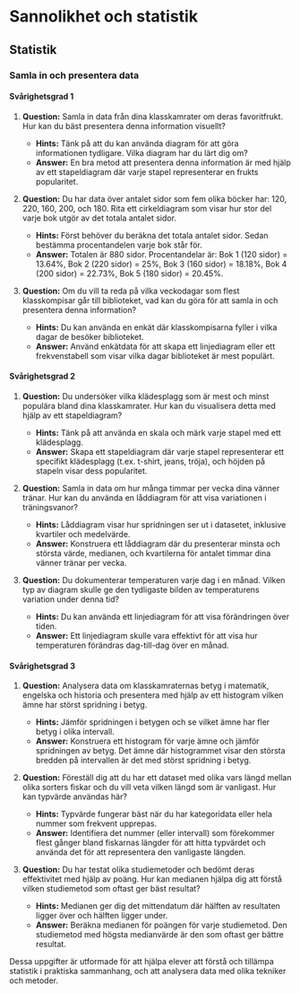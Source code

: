 # Sannolikhet och statistik

## Statistik

### Samla in och presentera data

#### Svårighetsgrad 1

1. **Question:** Samla in data från dina klasskamrater om deras favoritfrukt. Hur kan du bäst presentera denna information visuellt?
   - **Hints:** Tänk på att du kan använda diagram för att göra informationen tydligare. Vilka diagram har du lärt dig om?
   - **Answer:** En bra metod att presentera denna information är med hjälp av ett stapeldiagram där varje stapel representerar en frukts popularitet.

2. **Question:** Du har data över antalet sidor som fem olika böcker har: 120, 220, 160, 200, och 180. Rita ett cirkeldiagram som visar hur stor del varje bok utgör av det totala antalet sidor.
   - **Hints:** Först behöver du beräkna det totala antalet sidor. Sedan bestämma procentandelen varje bok står för.
   - **Answer:** Totalen är 880 sidor. Procentandelar är: Bok 1 (120 sidor) = 13.64%, Bok 2 (220 sidor) = 25%, Bok 3 (160 sidor) = 18.18%, Bok 4 (200 sidor) = 22.73%, Bok 5 (180 sidor) = 20.45%.

3. **Question:** Om du vill ta reda på vilka veckodagar som flest klasskompisar går till biblioteket, vad kan du göra för att samla in och presentera denna information?
   - **Hints:** Du kan använda en enkät där klasskompisarna fyller i vilka dagar de besöker biblioteket.
   - **Answer:** Använd enkätdata för att skapa ett linjediagram eller ett frekvenstabell som visar vilka dagar biblioteket är mest populärt.

#### Svårighetsgrad 2

1. **Question:** Du undersöker vilka klädesplagg som är mest och minst populära bland dina klasskamrater. Hur kan du visualisera detta med hjälp av ett stapeldiagram?
   - **Hints:** Tänk på att använda en skala och märk varje stapel med ett klädesplagg.
   - **Answer:** Skapa ett stapeldiagram där varje stapel representerar ett specifikt klädesplagg (t.ex. t-shirt, jeans, tröja), och höjden på stapeln visar dess popularitet.

2. **Question:** Samla in data om hur många timmar per vecka dina vänner tränar. Hur kan du använda en låddiagram för att visa variationen i träningsvanor?
   - **Hints:** Låddiagram visar hur spridningen ser ut i datasetet, inklusive kvartiler och medelvärde.
   - **Answer:** Konstruera ett låddiagram där du presenterar minsta och största värde, medianen, och kvartilerna för antalet timmar dina vänner tränar per vecka.

3. **Question:** Du dokumenterar temperaturen varje dag i en månad. Vilken typ av diagram skulle ge den tydligaste bilden av temperaturens variation under denna tid?
   - **Hints:** Du kan använda ett linjediagram för att visa förändringen över tiden.
   - **Answer:** Ett linjediagram skulle vara effektivt för att visa hur temperaturen förändras dag-till-dag över en månad.

#### Svårighetsgrad 3

1. **Question:** Analysera data om klasskamraternas betyg i matematik, engelska och historia och presentera med hjälp av ett histogram vilken ämne har störst spridning i betyg.
   - **Hints:** Jämför spridningen i betygen och se vilket ämne har fler betyg i olika intervall.
   - **Answer:** Konstruera ett histogram för varje ämne och jämför spridningen av betyg. Det ämne där histogrammet visar den största bredden på intervallen är det med störst spridning i betyg.

2. **Question:** Föreställ dig att du har ett dataset med olika vars längd mellan olika sorters fiskar och du vill veta vilken längd som är vanligast. Hur kan typvärde användas här?
   - **Hints:** Typvärde fungerar bäst när du har kategoridata eller hela nummer som frekvent upprepas.
   - **Answer:** Identifiera det nummer (eller intervall) som förekommer flest gånger bland fiskarnas längder för att hitta typvärdet och använda det för att representera den vanligaste längden.

3. **Question:** Du har testat olika studiemetoder och bedömt deras effektivitet med hjälp av poäng. Hur kan medianen hjälpa dig att förstå vilken studiemetod som oftast ger bäst resultat?
   - **Hints:** Medianen ger dig det mittendatum där hälften av resultaten ligger över och hälften ligger under.
   - **Answer:** Beräkna medianen för poängen för varje studiemetod. Den studiemetod med högsta medianvärde är den som oftast ger bättre resultat.

Dessa uppgifter är utformade för att hjälpa elever att förstå och tillämpa statistik i praktiska sammanhang, och att analysera data med olika tekniker och metoder.